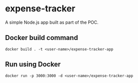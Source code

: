 # expense-tracker

A simple Node.js app built as part of the POC.


## Docker build command

`docker build . -t <user-name>/expense-tracker-app`

## Run using Docker

`docker run -p 3000:3000 -d <user-name>/expense-tracker-app`
